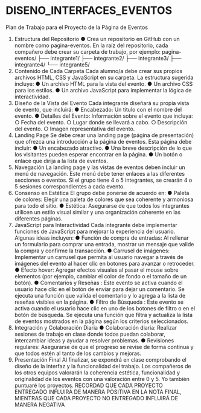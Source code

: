 # DISENO_INTERFACES_EVENTOS
Plan de Trabajo para el Proyecto de la Página de Eventos

1. Estructura del Repositorio
● Crea un repositorio en GitHub con un nombre como pagina-eventos.
En la raíz del repositorio, cada compañero debe crear su carpeta de trabajo, por ejemplo:
pagina-eventos/
├── integrante1/
├── integrante2/
├── integrante3/
├── integrante4/
└── integrante5/
2. Contenido de Cada Carpeta
Cada alumno/a debe crear sus propios archivos HTML, CSS y JavaScript en su carpeta. La
estructura sugerida incluye:
● Un archivo HTML para la vista del evento.
● Un archivo CSS para los estilos.
● Un archivo JavaScript para implementar la lógica de interactividad.
3. Diseño de la Vista del Evento
Cada integrante diseñará su propia vista de evento, que incluirá:
● Encabezado: Un título con el nombre del evento.
● Detalles del Evento: Información sobre el evento que incluya:
○ Fecha del evento.
○ Lugar donde se llevará a cabo.
○ Descripción del evento.
○ Imagen representativa del evento.
4. Landing Page
Se debe crear una landing page (página de presentación) que ofrezca una introducción a la
página de eventos. Esta página debe incluir:
● Un encabezado atractivo.
● Una breve descripción de lo que los visitantes pueden esperar encontrar en la
página.
● Un botón o enlace que dirija a la lista de eventos.
5. Navegación
La landing page y las vistas de eventos deben incluir un menú de navegación. Este menú
debe tener enlaces a las diferentes secciones o eventos. Si el grupo tiene 4 o 5 integrantes,
se crearán 4 o 5 sesiones correspondientes a cada evento.
6. Consenso en Estética
El grupo debe ponerse de acuerdo en:
● Paleta de colores: Elegir una paleta de colores que sea coherente y armoniosa para
todo el sitio.
● Estética: Asegurarse de que todos los integrantes utilicen un estilo visual similar y
una organización coherente en las diferentes páginas.
7. JavaScript para Interactividad
Cada integrante debe implementar funciones de JavaScript para mejorar la experiencia del
usuario. Algunas ideas incluyen:
● Función de compra de entradas: Al rellenar un formulario para comprar una
entrada, mostrar un mensaje que valide la compra y confirme la transacción.
● Carrusel de imágenes: Implementar un carrusel que permita al usuario navegar a
través de imágenes del evento al hacer clic en botones para avanzar o retroceder.
● Efecto hover: Agregar efectos visuales al pasar el mouse sobre elementos (por
ejemplo, cambiar el color de fondo o el tamaño de un botón).
● Comentarios y Reseñas : Este evento se activa cuando el usuario hace clic en el
botón de enviar para dejar un comentario. Se ejecuta una función que valida el
comentario y lo agrega a la lista de reseñas visibles en la página.
● Filtro de Búsqueda : Este evento se activa cuando el usuario hace clic en uno de
los botones de filtro o en el botón de búsqueda. Se ejecuta una función que filtra y
actualiza la lista de eventos mostrados en la página según los criterios
seleccionados.
8. Integración y Colaboración Diaria
● Colaboración diaria: Realizar sesiones de trabajo en clase donde todos puedan
colaborar, intercambiar ideas y ayudar a resolver problemas.
● Revisiones regulares: Asegurarse de que el progreso se revise de forma continua y
que todos estén al tanto de los cambios y mejoras.
9. Presentación Final
Al finalizar, se expondrá en clase comprobando el diseño de la interfaz y la funcionalidad del
trabajo.
Los compañeros de los otros equipos valorarán la coherencia estética, funcionalidad y
originalidad de los eventos con una valoración entre 0 y 5.
Yo también puntuaré los proyectos.
RECORDAD QUE CADA PROYECTO ENTREGADO INFLUIRÁ DE MANERA POSITIVA
EN LA NOTA FINAL, MIENTRAS QUE CADA PROYECTO NO ENTREGADO INFLUIRÁ
DE MANERA NEGATIVA
